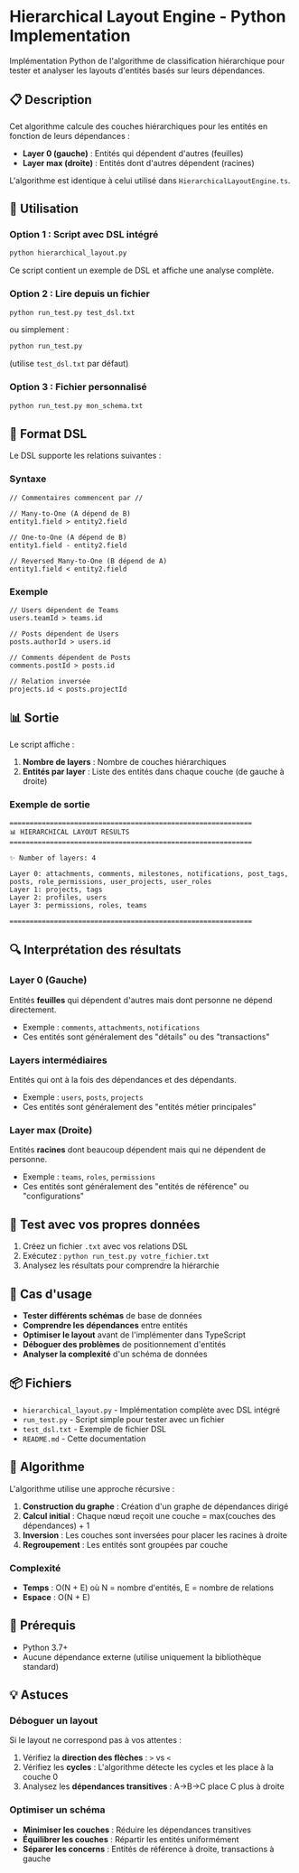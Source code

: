 # Hierarchical Layout Engine - Python Implementation

Implémentation Python de l'algorithme de classification hiérarchique pour tester et analyser les layouts d'entités basés sur leurs dépendances.

## 📋 Description

Cet algorithme calcule des couches hiérarchiques pour les entités en fonction de leurs dépendances :
- **Layer 0 (gauche)** : Entités qui dépendent d'autres (feuilles)
- **Layer max (droite)** : Entités dont d'autres dépendent (racines)

L'algorithme est identique à celui utilisé dans `HierarchicalLayoutEngine.ts`.

## 🚀 Utilisation

### Option 1 : Script avec DSL intégré

```bash
python hierarchical_layout.py
```

Ce script contient un exemple de DSL et affiche une analyse complète.

### Option 2 : Lire depuis un fichier

```bash
python run_test.py test_dsl.txt
```

ou simplement :

```bash
python run_test.py
```

(utilise `test_dsl.txt` par défaut)

### Option 3 : Fichier personnalisé

```bash
python run_test.py mon_schema.txt
```

## 📝 Format DSL

Le DSL supporte les relations suivantes :

### Syntaxe

```
// Commentaires commencent par //

// Many-to-One (A dépend de B)
entity1.field > entity2.field

// One-to-One (A dépend de B)
entity1.field - entity2.field

// Reversed Many-to-One (B dépend de A)
entity1.field < entity2.field
```

### Exemple

```
// Users dépendent de Teams
users.teamId > teams.id

// Posts dépendent de Users
posts.authorId > users.id

// Comments dépendent de Posts
comments.postId > posts.id

// Relation inversée
projects.id < posts.projectId
```

## 📊 Sortie

Le script affiche :

1. **Nombre de layers** : Nombre de couches hiérarchiques
2. **Entités par layer** : Liste des entités dans chaque couche (de gauche à droite)

### Exemple de sortie

```
============================================================
📊 HIERARCHICAL LAYOUT RESULTS
============================================================

✨ Number of layers: 4

Layer 0: attachments, comments, milestones, notifications, post_tags, posts, role_permissions, user_projects, user_roles
Layer 1: projects, tags
Layer 2: profiles, users
Layer 3: permissions, roles, teams

============================================================
```

## 🔍 Interprétation des résultats

### Layer 0 (Gauche)
Entités **feuilles** qui dépendent d'autres mais dont personne ne dépend directement.
- Exemple : `comments`, `attachments`, `notifications`
- Ces entités sont généralement des "détails" ou des "transactions"

### Layers intermédiaires
Entités qui ont à la fois des dépendances et des dépendants.
- Exemple : `users`, `posts`, `projects`
- Ces entités sont généralement des "entités métier principales"

### Layer max (Droite)
Entités **racines** dont beaucoup dépendent mais qui ne dépendent de personne.
- Exemple : `teams`, `roles`, `permissions`
- Ces entités sont généralement des "entités de référence" ou "configurations"

## 🧪 Test avec vos propres données

1. Créez un fichier `.txt` avec vos relations DSL
2. Exécutez : `python run_test.py votre_fichier.txt`
3. Analysez les résultats pour comprendre la hiérarchie

## 🎯 Cas d'usage

- **Tester différents schémas** de base de données
- **Comprendre les dépendances** entre entités
- **Optimiser le layout** avant de l'implémenter dans TypeScript
- **Déboguer des problèmes** de positionnement d'entités
- **Analyser la complexité** d'un schéma de données

## 📦 Fichiers

- `hierarchical_layout.py` - Implémentation complète avec DSL intégré
- `run_test.py` - Script simple pour tester avec un fichier
- `test_dsl.txt` - Exemple de fichier DSL
- `README.md` - Cette documentation

## 🔧 Algorithme

L'algorithme utilise une approche récursive :

1. **Construction du graphe** : Création d'un graphe de dépendances dirigé
2. **Calcul initial** : Chaque nœud reçoit une couche = max(couches des dépendances) + 1
3. **Inversion** : Les couches sont inversées pour placer les racines à droite
4. **Regroupement** : Les entités sont groupées par couche

### Complexité

- **Temps** : O(N + E) où N = nombre d'entités, E = nombre de relations
- **Espace** : O(N + E)

## 🐍 Prérequis

- Python 3.7+
- Aucune dépendance externe (utilise uniquement la bibliothèque standard)

## 💡 Astuces

### Déboguer un layout

Si le layout ne correspond pas à vos attentes :

1. Vérifiez la **direction des flèches** : `>` vs `<`
2. Vérifiez les **cycles** : L'algorithme détecte les cycles et les place à la couche 0
3. Analysez les **dépendances transitives** : A→B→C place C plus à droite

### Optimiser un schéma

- **Minimiser les couches** : Réduire les dépendances transitives
- **Équilibrer les couches** : Répartir les entités uniformément
- **Séparer les concerns** : Entités de référence à droite, transactions à gauche
